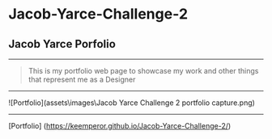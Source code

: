 # Jacob-Yarce-Challenge-2
## Jacob Yarce Porfolio
---

> This is my portfolio web page to showcase my work and other things that represent me as a Designer

---

![Portfolio](assets\images\Jacob Yarce Challenge 2 portfolio capture.png)

---

[Portfolio] (https://keemperor.github.io/Jacob-Yarce-Challenge-2/)
